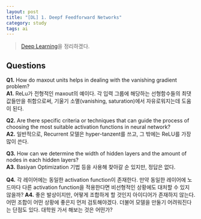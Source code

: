 ```yaml
---
layout: post
title: "[DL] 1. Deepf Feedforward Networks"
category: study
tags: ai
---
```


> [Deep Learning]을 정리하겠다.



## Questions
**Q1.** How do maxout units helps in dealing with the vanishing gradient problem? <br>
**A1.** ReLu가 전형적인 maxout의 예이다. 각 입력 그룹에 해당하는 선형함수들의 최댓값들만을 취함으로써, 기울기 소멸(vanishing, saturation)에서 자유로워지는데 도움이 된다.

**Q2.** Are there specific criteria or techniques that can guide the process of choosing the most suitable activation functions in neural network? <br> 
**A2.** 일반적으로, Recurrent 모델은 hyper-tanzent를 쓰고, 그 밖에는 ReLU를 가장 많이 쓴다.

**Q3.** How can we determine the width of hidden layers and the amount of nodes in each hidden layers? <br>
**A3.** Basiyan Optimization 기법 등을 사용해 찾아갈 순 있지만, 정답은 없다.

**Q4.** 각 레이어에는 동일한 activation function이 존재한다. 만약 동일한 레이어에 노드마다 다른 activation function을 적용한다면 비선형적인 상황에도 대처할 수 있지 않을까?
**A4.** 좋은 발상이지만, 어떻게 조합하게 할 것인지 아이디어가 존재하지 않는다. 어떤 조합이 어떤 상황에 좋은지 먼저 검토해야겠다. 더불어 모델을 만둘기 어려워진다는 단점도 있다. 대학원 가서 해보는 것은 어떤가?


<!-- Links -->
[Deep Learning]: https://github.com/baejaeho18/MyLibrary/blob/main/Machine%20Learning/deeplearningbook.pdf
